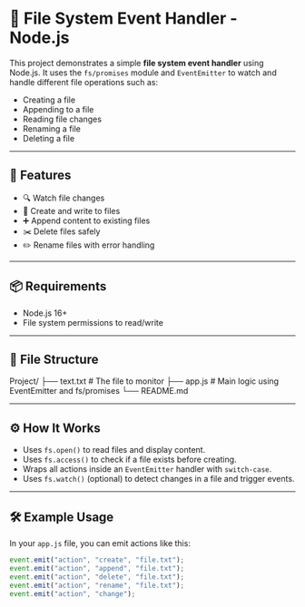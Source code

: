 # 📁 File System Event Handler - Node.js

This project demonstrates a simple **file system event handler** using Node.js. It uses the `fs/promises` module and `EventEmitter` to watch and handle different file operations such as:

- Creating a file
- Appending to a file
- Reading file changes
- Renaming a file
- Deleting a file

---

## 🚀 Features

- 🔍 Watch file changes
- 📝 Create and write to files
- ➕ Append content to existing files
- ✂️ Delete files safely
- ✏️ Rename files with error handling

---

## 📦 Requirements

- Node.js 16+
- File system permissions to read/write

---

## 📁 File Structure

Project/
├── text.txt # The file to monitor
├── app.js # Main logic using EventEmitter and fs/promises
└── README.md


---

## ⚙️ How It Works

- Uses `fs.open()` to read files and display content.
- Uses `fs.access()` to check if a file exists before creating.
- Wraps all actions inside an `EventEmitter` handler with `switch-case`.
- Uses `fs.watch()` (optional) to detect changes in a file and trigger events.

---

## 🛠️ Example Usage

In your `app.js` file, you can emit actions like this:

```js
event.emit("action", "create", "file.txt");
event.emit("action", "append", "file.txt");
event.emit("action", "delete", "file.txt");
event.emit("action", "rename", "file.txt");
event.emit("action", "change");
